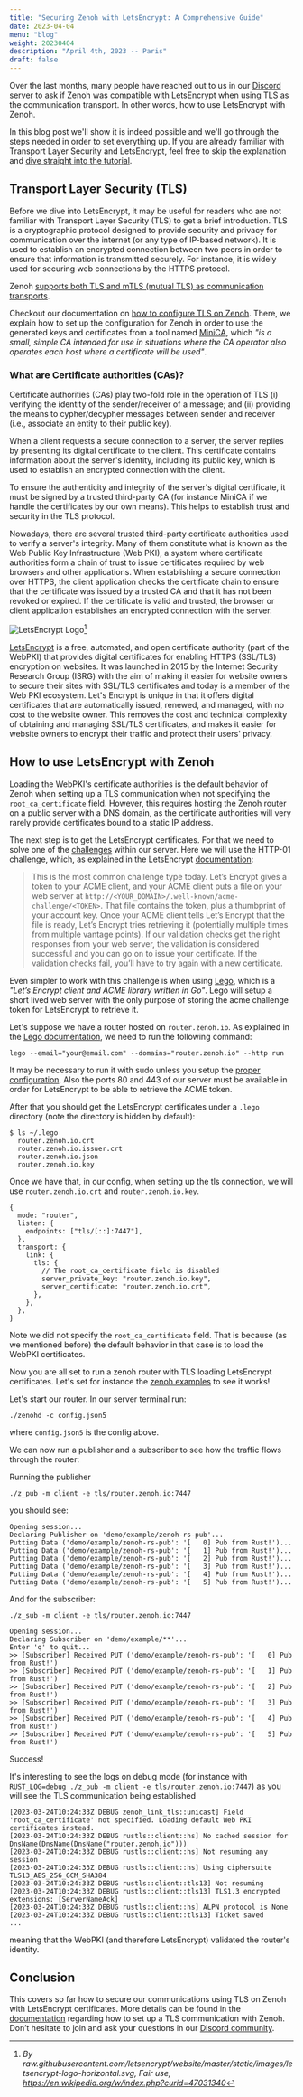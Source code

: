 ```yaml
---
title: "Securing Zenoh with LetsEncrypt: A Comprehensive Guide"
date: 2023-04-04
menu: "blog"
weight: 20230404
description: "April 4th, 2023 -- Paris"
draft: false
---
```


Over the last months, many people have reached out to us in our [Discord server](https://discord.gg/vSDSpqnbkm) to ask if Zenoh was compatible with LetsEncrypt when using TLS as the communication transport. In other words, how to use LetsEncrypt with Zenoh.

In this blog post we'll show it is indeed possible and we'll go through the steps needed in order to set everything up. If you are already familiar with Transport Layer Security and LetsEncrypt, feel free to skip the explanation and [dive straight into the tutorial](#how-to-use-letsencrypt-with-zenoh).

## Transport Layer Security (TLS)

Before we dive into LetsEncrypt, it may be useful for readers who are not familiar with Transport Layer Security (TLS) to get a brief introduction. TLS is a cryptographic protocol designed to provide security and privacy for communication over the internet (or any type of IP-based network). It is used to establish an encrypted connection between two peers in order to ensure that information is transmitted securely. For instance, it is widely used for securing web connections by the HTTPS protocol.

Zenoh [supports both TLS and mTLS (mutual TLS) as communication transports](../2023-01-10-zenoh-charmander).

Checkout our documentation on [how to configure TLS on Zenoh](../../docs/manual/tls). There, we explain how to set up the configuration for Zenoh in order to use the generated keys and certificates from a tool named [MiniCA](https://github.com/jsha/minica), which _"is a small, simple CA intended for use in situations where the CA operator also operates each host where a certificate will be used"_.

### What are Certificate authorities (CAs)?

Certificate authorities (CAs) play two-fold role in the operation of TLS (i) verifying the identity of the sender/receiver of a message; and (ii) providing the means to cypher/decypher messages between sender and receiver (i.e., associate an entity to their public key).

When a client requests a secure connection to a server, the server replies by presenting its digital certificate to the client. This certificate contains information about the server's identity, including its public key, which is used to establish an encrypted connection with the client.

To ensure the authenticity and integrity of the server's digital certificate, it must be signed by a trusted third-party CA (for instance MiniCA if we handle the certificates by our own means). This helps to establish trust and security in the TLS protocol.

Nowadays, there are several trusted third-party certificate authorities used to verify a server's integrity. Many of them constitute what is known as the Web Public Key Infrastructure (Web PKI), a system where certificate authorities form a chain of trust to issue certificates required by web browsers and other applications. When establishing a secure connection over HTTPS, the client application checks the certificate chain to ensure that the certificate was issued by a trusted CA and that it has not been revoked or expired. If the certificate is valid and trusted, the browser or client application establishes an encrypted connection with the server.

![LetsEncrypt Logo](https://raw.githubusercontent.com/letsencrypt/website/master/static/images/letsencrypt-logo-horizontal.svg)[^2]

[LetsEncrypt](https://letsencrypt.org/) is a free, automated, and open certificate authority (part of the WebPKI) that provides digital certificates for enabling HTTPS (SSL/TLS) encryption on websites. It was launched in 2015 by the Internet Security Research Group (ISRG) with the aim of making it easier for website owners to secure their sites with SSL/TLS certificates and today is a member of the Web PKI ecosystem. Let's Encrypt is unique in that it offers digital certificates that are automatically issued, renewed, and managed, with no cost to the website owner. This removes the cost and technical complexity of obtaining and managing SSL/TLS certificates, and makes it easier for website owners to encrypt their traffic and protect their users' privacy.

## How to use LetsEncrypt with Zenoh

Loading the WebPKI's certificate authorities is the default behavior of Zenoh when setting up a TLS communication when not specifying the `root_ca_certificate` field. However, this requires hosting the Zenoh router on a public server with a DNS domain, as the certificate authorities will very rarely provide certificates bound to a static IP address.

The next step is to get the LetsEncrypt certificates. For that we need to solve one of the [challenges](https://letsencrypt.org/docs/challenge-types/) within our server. Here we will use the HTTP-01 challenge, which, as explained in the LetsEncrypt [documentation](https://letsencrypt.org/docs/challenge-types/#http-01-challenge):

> This is the most common challenge type today. Let’s Encrypt gives a token to your ACME client, and your ACME client puts a file on your web server at `http://<YOUR_DOMAIN>/.well-known/acme-challenge/<TOKEN>`. That file contains the token, plus a thumbprint of your account key. Once your ACME client tells Let’s Encrypt that the file is ready, Let’s Encrypt tries retrieving it (potentially multiple times from multiple vantage points). If our validation checks get the right responses from your web server, the validation is considered successful and you can go on to issue your certificate. If the validation checks fail, you’ll have to try again with a new certificate.

Even simpler to work with this challenge is when using [Lego](https://go-acme.github.io/lego/), which is a _"Let’s Encrypt client and ACME library written in Go"_. Lego will setup a short lived web server with the only purpose of storing the acme challenge token for LetsEncrypt to retrieve it.

Let's suppose we have a router hosted on `router.zenoh.io`. As explained in the [Lego documentation](https://go-acme.github.io/lego/usage/cli/obtain-a-certificate/#using-the-built-in-web-server), we need to run the following command:

```
lego --email="your@email.com" --domains="router.zenoh.io" --http run
```

It may be necessary to run it with sudo unless you setup the [proper configuration](https://go-acme.github.io/lego/usage/cli/options/#running-without-root-privileges). Also the ports 80 and 443 of our server must be available in order for LetsEncrypt to be able to retrieve the ACME token.

After that you should get the LetsEncrypt certificates under a `.lego` directory (note the directory is hidden by default):

```
$ ls ~/.lego
  router.zenoh.io.crt
  router.zenoh.io.issuer.crt
  router.zenoh.io.json
  router.zenoh.io.key
```

Once we have that, in our config, when setting up the tls connection, we will use `router.zenoh.io.crt` and `router.zenoh.io.key`.

```
{
  mode: "router",
  listen: {
    endpoints: ["tls/[::]:7447"],
  },
  transport: {
    link: {
      tls: {
        // The root_ca_certificate field is disabled
        server_private_key: "router.zenoh.io.key",
        server_certificate: "router.zenoh.io.crt",
      },
    },
  },
}
```

Note we did not specify the `root_ca_certificate` field. That is because (as we mentioned before) the default behavior in that case is to load the WebPKI certificates.

Now you are all set to run a zenoh router with TLS loading LetsEncrypt certificates.
Let's set for instance the [zenoh examples](https://github.com/eclipse-zenoh/zenoh/tree/master/examples) to see it works!

Let's start our router. In our server terminal run:

```
./zenohd -c config.json5
```

where `config.json5` is the config above.

We can now run a publisher and a subscriber to see how the traffic flows through the router:

Running the publisher

```
./z_pub -m client -e tls/router.zenoh.io:7447
```

you should see:

```
Opening session...
Declaring Publisher on 'demo/example/zenoh-rs-pub'...
Putting Data ('demo/example/zenoh-rs-pub': '[   0] Pub from Rust!')...
Putting Data ('demo/example/zenoh-rs-pub': '[   1] Pub from Rust!')...
Putting Data ('demo/example/zenoh-rs-pub': '[   2] Pub from Rust!')...
Putting Data ('demo/example/zenoh-rs-pub': '[   3] Pub from Rust!')...
Putting Data ('demo/example/zenoh-rs-pub': '[   4] Pub from Rust!')...
Putting Data ('demo/example/zenoh-rs-pub': '[   5] Pub from Rust!')...
```

And for the subscriber:

```
./z_sub -m client -e tls/router.zenoh.io:7447
```

```
Opening session...
Declaring Subscriber on 'demo/example/**'...
Enter 'q' to quit...
>> [Subscriber] Received PUT ('demo/example/zenoh-rs-pub': '[   0] Pub from Rust!')
>> [Subscriber] Received PUT ('demo/example/zenoh-rs-pub': '[   1] Pub from Rust!')
>> [Subscriber] Received PUT ('demo/example/zenoh-rs-pub': '[   2] Pub from Rust!')
>> [Subscriber] Received PUT ('demo/example/zenoh-rs-pub': '[   3] Pub from Rust!')
>> [Subscriber] Received PUT ('demo/example/zenoh-rs-pub': '[   4] Pub from Rust!')
>> [Subscriber] Received PUT ('demo/example/zenoh-rs-pub': '[   5] Pub from Rust!')
```

Success!

It's interesting to see the logs on debug mode (for instance with `RUST_LOG=debug ./z_pub -m client -e tls/router.zenoh.io:7447`) as you will see the TLS communication being established

```
[2023-03-24T10:24:33Z DEBUG zenoh_link_tls::unicast] Field 'root_ca_certificate' not specified. Loading default Web PKI certificates instead.
[2023-03-24T10:24:33Z DEBUG rustls::client::hs] No cached session for DnsName(DnsName(DnsName("router.zenoh.io")))
[2023-03-24T10:24:33Z DEBUG rustls::client::hs] Not resuming any session
[2023-03-24T10:24:33Z DEBUG rustls::client::hs] Using ciphersuite TLS13_AES_256_GCM_SHA384
[2023-03-24T10:24:33Z DEBUG rustls::client::tls13] Not resuming
[2023-03-24T10:24:33Z DEBUG rustls::client::tls13] TLS1.3 encrypted extensions: [ServerNameAck]
[2023-03-24T10:24:33Z DEBUG rustls::client::hs] ALPN protocol is None
[2023-03-24T10:24:33Z DEBUG rustls::client::tls13] Ticket saved
...
```

meaning that the WebPKI (and therefore LetsEncrypt) validated the router's identity.

## Conclusion

This covers so far how to secure our communications using TLS on Zenoh with LetsEncrypt certificates. More details can be found in the [documentation](https://zenoh.io/docs/manual/tls/) regarding how to set up a TLS communication with Zenoh. Don’t hesitate to join and ask your questions in our [Discord community](https://discord.gg/vSDSpqnbkm).

[^2]: _By raw.githubusercontent.com/letsencrypt/website/master/static/images/letsencrypt-logo-horizontal.svg, Fair use, https://en.wikipedia.org/w/index.php?curid=47031340_
